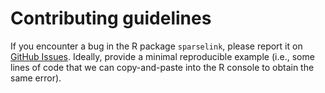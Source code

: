 # Contributing guidelines

If you encounter a bug in the R package `sparselink`, please report it on [GitHub Issues](https://github.com/rauschenberger/sparselink/issues). Ideally, provide a minimal reproducible example (i.e., some lines of code that we can copy-and-paste into the R console to obtain the same error).